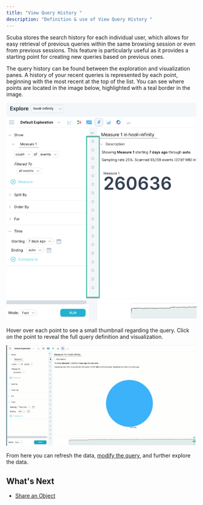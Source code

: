 ```yaml
---
title: "View Query History "
description: "Definition & use of View Query History "
---
```


Scuba stores the search history for each individual user, which allows for easy retrieval of previous queries within the same browsing session or even from previous sessions. This feature is particularly useful as it provides a starting point for creating new queries based on previous ones.

The query history can be found between the exploration and visualization panes. A history of your recent queries is represented by each point, beginning with the most recent at the top of the list. You can see where points are located in the image below, highlighted with a teal border in the image.

![](./attachments/2023-03-17_16-41-39.png)

Hover over each point to see a small thumbnail regarding the query. Click on the point to reveal the full query definition and visualization.

![](<./attachments/2023-03-17_16-53-51%20(1).gif>)

From here you can refresh the data, [modify the query](../../../modify-a-query), and further explore the data.

## What's Next

- [Share an Object](../../../scuba-guides/scuba-user-guides/manage-your-created-objects/share-an-object-with-other-users)
